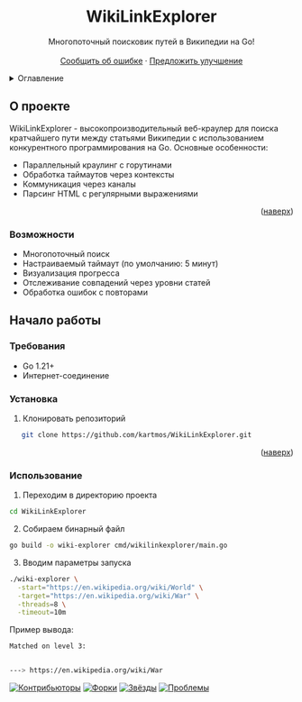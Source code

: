 <!-- Улучшенная совместимость ссылки "Наверх" -->
<a id="readme-top"></a>

  <h1 align="center">WikiLinkExplorer</h1>

  <p align="center">
    Многопоточный поисковик путей в Википедии на Go!
    <br />
    <br />
    <a href="https://github.com/kartmos/WikiLinkExplorer/issues/new?labels=bug&template=bug-report.md">Сообщить об ошибке</a>
    &middot;
    <a href="https://github.com/kartmos/WikiLinkExplorer/issues/new?labels=enhancement&template=feature-request.md">Предложить улучшение</a>
  </p>
</div>

<!-- ОГЛАВЛЕНИЕ -->
<details>
  <summary>Оглавление</summary>
  <ol>
    <li><a href="#о-проекте">О проекте</a></li>
    <li><a href="#возможности">Возможности</a></li>
    <li><a href="#технологии">Технологии</a></li>
    <li><a href="#начало-работы">Начало работы</a></li>
    <li><a href="#использование">Использование</a></li>
    <li><a href="#планы">Планы</a></li>
    <li><a href="#вклад-в-проект">Вклад в проект</a></li>
    <li><a href="#лицензия">Лицензия</a></li>
    <li><a href="#контакты">Контакты</a></li>
  </ol>
</details>

<!-- О ПРОЕКТЕ -->
## О проекте

WikiLinkExplorer - высокопроизводительный веб-краулер для поиска кратчайшего пути между статьями Википедии с использованием конкурентного программирования на Go. Основные особенности:

* Параллельный краулинг с горутинами
* Обработка таймаутов через контексты
* Коммуникация через каналы
* Парсинг HTML с регулярными выражениями

<p align="right">(<a href="#readme-top">наверх</a>)</p>

### Возможности

- Многопоточный поиск
- Настраиваемый таймаут (по умолчанию: 5 минут)
- Визуализация прогресса
- Отслеживание совпадений через уровни статей
- Обработка ошибок с повторами

<!-- НАЧАЛО РАБОТЫ -->
## Начало работы

### Требования

- Go 1.21+
- Интернет-соединение

### Установка

1. Клонировать репозиторий
```sh
   git clone https://github.com/kartmos/WikiLinkExplorer.git
```
<p align="right">(<a href="#readme-top">наверх</a>)</p><!-- ИСПОЛЬЗОВАНИЕ -->

### Использование

1. Переходим в директорию проекта
```sh
cd WikiLinkExplorer
```

2. Собираем бинарный файл
```sh
go build -o wiki-explorer cmd/wikilinkexplorer/main.go
```
3. Вводим параметры запуска
```sh
./wiki-explorer \
  -start="https://en.wikipedia.org/wiki/World" \
  -target="https://en.wikipedia.org/wiki/War" \
  -threads=8 \
  -timeout=10m
```

Пример вывода:
```sh
Matched on level 3:


---> https://en.wikipedia.org/wiki/War
```


<!-- MARKDOWN LINKS & IMAGES -->
<!-- https://www.markdownguide.org/basic-syntax/#reference-style-links -->
<!-- БЕЙДЖИ ПРОЕКТА -->
[![Контрибьюторы][contributors-shield]][contributors-url]
[![Форки][forks-shield]][forks-url]
[![Звёзды][stars-shield]][stars-url]
[![Проблемы][issues-shield]][issues-url]

[contributors-shield]: https://img.shields.io/github/contributors/othneildrew/Best-README-Template.svg?style=for-the-badge
[contributors-url]: https://github.com/kartmos/WikiLinkExplorer/graphs/contributors
[forks-shield]: https://img.shields.io/github/forks/othneildrew/Best-README-Template.svg?style=for-the-badge
[forks-url]: https://github.com/kartmos/WikiLinkExplorer/network/members
[stars-shield]: https://img.shields.io/github/stars/othneildrew/Best-README-Template.svg?style=for-the-badge
[stars-url]: https://github.com/kartmos/WikiLinkExplorer/stargazers
[issues-shield]: https://img.shields.io/github/issues/othneildrew/Best-README-Template.svg?style=for-the-badge
[issues-url]: https://github.com/kartmos/WikiLinkExplorer/issues
[license-shield]: https://img.shields.io/github/license/othneildrew/Best-README-Template.svg?style=for-the-badge
[license-url]: https://github.com/kartmos/WikiLinkExplorer/blob/master/LICENSE.txt
[linkedin-shield]: https://img.shields.io/badge/-LinkedIn-black.svg?style=for-the-badge&logo=linkedin&colorB=555
[linkedin-url]: https://linkedin.com/in/othneildrew
[product-screenshot]: images/screenshot.png
[Next.js]: https://img.shields.io/badge/next.js-000000?style=for-the-badge&logo=nextdotjs&logoColor=white
[Next-url]: https://nextjs.org/
[React.js]: https://img.shields.io/badge/React-20232A?style=for-the-badge&logo=react&logoColor=61DAFB
[React-url]: https://reactjs.org/
[Vue.js]: https://img.shields.io/badge/Vue.js-35495E?style=for-the-badge&logo=vuedotjs&logoColor=4FC08D
[Vue-url]: https://vuejs.org/
[Angular.io]: https://img.shields.io/badge/Angular-DD0031?style=for-the-badge&logo=angular&logoColor=white
[Angular-url]: https://angular.io/
[Svelte.dev]: https://img.shields.io/badge/Svelte-4A4A55?style=for-the-badge&logo=svelte&logoColor=FF3E00
[Svelte-url]: https://svelte.dev/
[Laravel.com]: https://img.shields.io/badge/Laravel-FF2D20?style=for-the-badge&logo=laravel&logoColor=white
[Laravel-url]: https://laravel.com
[Bootstrap.com]: https://img.shields.io/badge/Bootstrap-563D7C?style=for-the-badge&logo=bootstrap&logoColor=white
[Bootstrap-url]: https://getbootstrap.com
[JQuery.com]: https://img.shields.io/badge/jQuery-0769AD?style=for-the-badge&logo=jquery&logoColor=white
[JQuery-url]: https://jquery.com 

